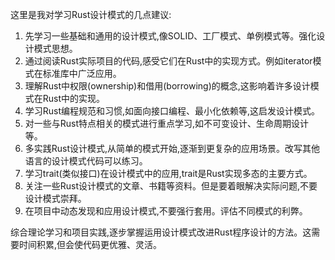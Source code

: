 
这里是我对学习Rust设计模式的几点建议:

1. 先学习一些基础和通用的设计模式,像SOLID、工厂模式、单例模式等。强化设计模式思想。
2. 通过阅读Rust实际项目的代码,感受它们在Rust中的实现方式。例如iterator模式在标准库中广泛应用。
3. 理解Rust中权限(ownership)和借用(borrowing)的概念,这影响着许多设计模式在Rust中的实现。
4. 学习Rust编程规范和习惯,如面向接口编程、最小化依赖等,这启发设计模式。
5. 对一些与Rust特点相关的模式进行重点学习,如不可变设计、生命周期设计等。
6. 多实践Rust设计模式,从简单的模式开始,逐渐到更复杂的应用场景。改写其他语言的设计模式代码可以练习。
7. 学习trait(类似接口)在设计模式中的应用,trait是Rust实现多态的主要方式。
8. 关注一些Rust设计模式的文章、书籍等资料。但是要着眼解决实际问题,不要设计模式崇拜。
9. 在项目中动态发现和应用设计模式,不要强行套用。评估不同模式的利弊。

综合理论学习和项目实践,逐步掌握运用设计模式改进Rust程序设计的方法。这需要时间积累,但会使代码更优雅、灵活。